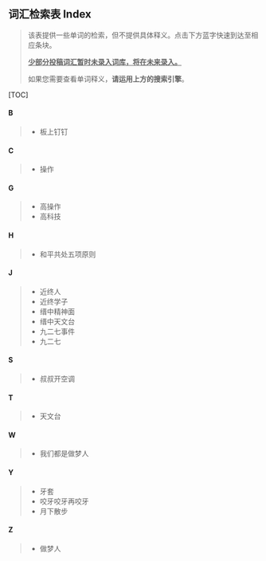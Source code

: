 ## 词汇检索表 Index

> 该表提供一些单词的检索，但不提供具体释义。点击下方蓝字快速到达至相应条块。
>
> **<u>少部分投稿词汇暂时未录入词库，将在未来录入。</u>**
>
> 如果您需要查看单词释义，**请运用上方的搜索引擎**。

[TOC]

#### B

> - 板上钉钉

#### C

> - 操作

#### G

> - 高操作
> - 高科技

#### H

> - 和平共处五项原则

#### J

> - 近终人
> - 近终学子
> - 缙中精神面
> - 缙中天文台
> - 九二七事件
> - 九二七

#### S

> - 叔叔开空调

#### T

> - 天文台

#### W

> - 我们都是做梦人

#### Y

> - 牙套
> - 咬牙咬牙再咬牙
> - 月下散步

#### Z

> - 做梦人